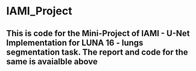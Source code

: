 # IAMI_Project

## This is code for the Mini-Project of IAMI - U-Net Implementation for LUNA 16 - lungs segmentation task. The report and code for the same is avaialble above
